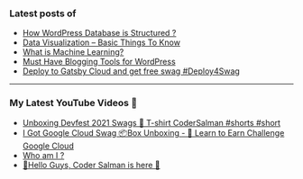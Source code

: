 ### Latest posts of 
<!-- BLOG-POST-LIST:START -->
- [How WordPress Database is Structured ?](https://thetechtopics.com/blogging/wordpress/how-wordpress-database-is-structured/)
- [Data Visualization – Basic Things To Know](https://thetechtopics.com/data-science/data-visualization-basic-things-to-know/)
- [What is Machine Learning?](https://thetechtopics.com/data-science/what-is-machine-learning/)
- [Must Have Blogging Tools for WordPress](https://thetechtopics.com/blogging/must-have-blogging-tools-for-wordpress/)
- [Deploy to Gatsby Cloud and get free swag #Deploy4Swag](https://thetechtopics.com/swags-%f0%9f%93%a6/deploy-to-gatsby-cloud-and-get-free-swag-deploy4swag/)
<!-- BLOG-POST-LIST:END -->

<hr>

### My Latest YouTube Videos 🌱
<!-- YOUTUBE:START -->
- [Unboxing Devfest 2021 Swags  🎉  T-shirt  CoderSalman #shorts #short](https://www.youtube.com/watch?v=_R-d2t0wUFk)
- [I Got Google Cloud Swag 📦Box Unboxing - 🎉 Learn to Earn Challenge Google Cloud ](https://www.youtube.com/watch?v=SzW-XqDf4EY)
- [Who am I ? ](https://www.youtube.com/watch?v=MpizTuUpH30)
- [👋Hello Guys, Coder Salman is here 🚀](https://www.youtube.com/watch?v=1LCjCbuz9Ro)
<!-- YOUTUBE:END -->
